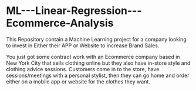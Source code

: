 # ML---Linear-Regression---Ecommerce-Analysis
This Repository contain a Machine Learning project for a company looking to invest in Either their APP or Website to increase Brand Sales.

You just got some contract work with an Ecommerce company based in New York City that sells clothing online but they also have in-store style and clothing advice sessions.
Customers come in to the store, have sessions/meetings with a personal stylist, then they can go home and order either on a mobile app or website for the clothes they want.
